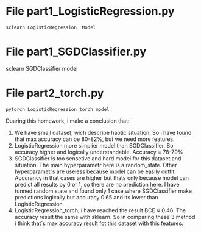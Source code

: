 # File part1_LogisticRegression.py
    sclearn LogisticRegression  Model 

# File part1_SGDClassifier.py
   sclearn  SGDClassifier model

# File part2_torch.py
    pytorch LogisticRegression_torch model

Duaring this homework, i make a conclusion that:

1) We have small dataset, wich describe haotic situation. So i have found that max accuracy can be 80-82%, but we need more features.
2) LogisticRegression more simplier model than SGDClassifier. So accuracy higher and logically understandable.  Accuracy = 78-79%
3) SGDClassifier is too sensetive and hard model for this dataset and situation. The main hyperparametr here is a random_state. Other hyperparametrs are useless because model can be easily outfit. Accurancy in that cases are higher but thats only because model can predict all results by 0 or 1, so there are no prediction here. I have tunned random state and found only 1 case where SGDClassifier make predictions logically but accuracy 0.65 and its lower than LogisticRegression
4) LogisticRegression_torch, i have reached the result BCE ≈ 0.46. The accuracy result the same with sklearn. So in comparing these 3 method i think that`s max accuracy result fot this dataset with this features.
